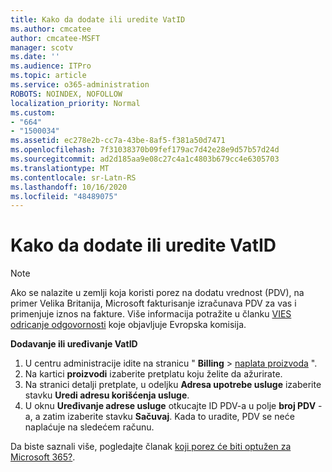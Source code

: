 ```yaml
---
title: Kako da dodate ili uredite VatID
ms.author: cmcatee
author: cmcatee-MSFT
manager: scotv
ms.date: ''
ms.audience: ITPro
ms.topic: article
ms.service: o365-administration
ROBOTS: NOINDEX, NOFOLLOW
localization_priority: Normal
ms.custom:
- "664"
- "1500034"
ms.assetid: ec278e2b-cc7a-43be-8af5-f381a50d7471
ms.openlocfilehash: 7f31038370b09fef179ac7d42e28e9d57b57d24d
ms.sourcegitcommit: ad2d185aa9e08c27c4a1c4803b679cc4e6305703
ms.translationtype: MT
ms.contentlocale: sr-Latn-RS
ms.lasthandoff: 10/16/2020
ms.locfileid: "48489075"
---
```

# <a name="how-to-add-or-edit-a-vatid"></a>Kako da dodate ili uredite VatID

> [!NOTE]
> Ako se nalazite u zemlji koja koristi porez na dodatu vrednost (PDV), na primer Velika Britanija, Microsoft fakturisanje izračunava PDV za vas i primenjuje iznos na fakture. Više informacija potražite u članku [VIES odricanje odgovornosti](https://go.microsoft.com/fwlink/p/?LinkID=841741) koje objavljuje Evropska komisija.

**Dodavanje ili uređivanje VatID**

1. U centru administracije idite na stranicu " **Billing** \> [naplata proizvoda](https://go.microsoft.com/fwlink/p/?linkid=842054) ".
2. Na kartici **proizvodi** izaberite pretplatu koju želite da ažurirate.
3. Na stranici detalji pretplate, u odeljku **Adresa upotrebe usluge** izaberite stavku **Uredi adresu korišćenja usluge**.
4. U oknu **Uređivanje adrese usluge** otkucajte ID PDV-a u polje **broj PDV** -a, a zatim izaberite stavku **Sačuvaj**. Kada to uradite, PDV se neće naplaćuje na sledećem računu.

Da biste saznali više, pogledajte članak [koji porez će biti optužen za Microsoft 365?](https://docs.microsoft.com/microsoft-365/commerce/billing-and-payments/tax-information#what-tax-will-i-be-charged).